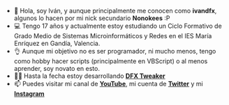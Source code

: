 - 👋 Hola, soy Iván, y aunque principalmente me conocen como **ivandfx**, algunos lo hacen por mi nick secundario **Nonokees** :P
- 💻 Tengo 17 años y actualmente estoy estudiando un Ciclo Formativo de Grado Medio de Sistemas Microinformáticos y Redes en el IES María Enríquez en Gandía, Valencia.
- 👌 Aunque mi objetivo no es ser programador, ni mucho menos, tengo como hobby hacer scripts (principalmente en VBScript) o al menos aprender, soy novato en esto.
- 👨‍💻 Hasta la fecha estoy desarrollando [**DFX Tweaker**](https://github.com/ivandfx/DFXTweaker)
- 📫 Puedes visitar mi canal de [**YouTube**](https://youtube.com/ivandfx), mi cuenta de [**Twitter**](https://twitter.com/ivandfx) y mi [**Instagram**](https://instagram.com/ivandfx)

